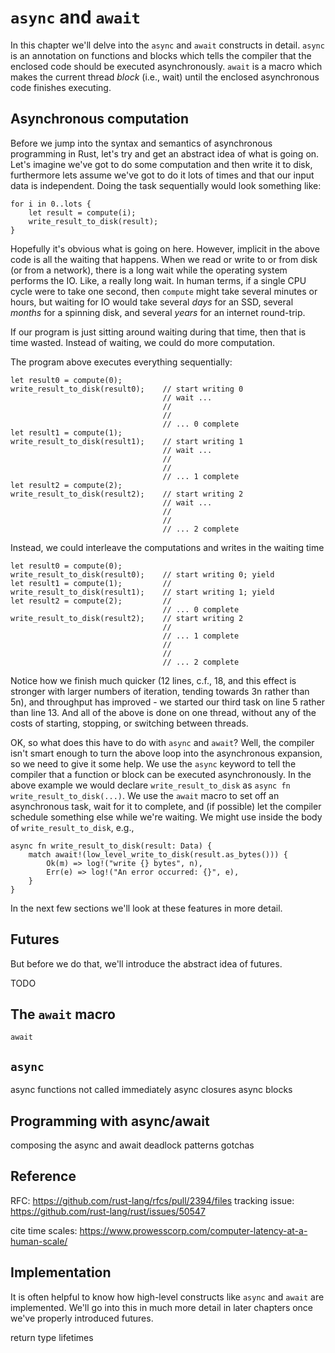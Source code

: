 # `async` and `await`

In this chapter we'll delve into the `async` and `await` constructs in detail.
`async` is an annotation on functions and blocks which tells the compiler that
the enclosed code should be executed asynchronously. `await` is a macro which
makes the current thread *block* (i.e., wait) until the enclosed asynchronous
code finishes executing.


## Asynchronous computation

Before we jump into the syntax and semantics of asynchronous programming in
Rust, let's try and get an abstract idea of what is going on. Let's imagine
we've got to do some computation and then write it to disk, furthermore lets
assume we've got to do it lots of times and that our input data is independent.
Doing the task sequentially would look something like:

```
for i in 0..lots {
    let result = compute(i);
    write_result_to_disk(result);
}

```

Hopefully it's obvious what is going on here. However, implicit in the above
code is all the waiting that happens. When we read or write to or from disk (or
from a network), there is a long wait while the operating system performs the
IO. Like, a really long wait. In human terms, if a single CPU cycle were to take
one second, then `compute` might take several minutes or hours, but waiting for
IO would take several *days* for an SSD, several *months* for a spinning disk,
and several *years* for an internet round-trip.

If our program is just sitting around waiting during that time, then that is
time wasted. Instead of waiting, we could do more computation.

The program above executes everything sequentially:

```
let result0 = compute(0);
write_result_to_disk(result0);    // start writing 0
                                  // wait ...
                                  //
                                  //
                                  // ... 0 complete
let result1 = compute(1);
write_result_to_disk(result1);    // start writing 1
                                  // wait ...
                                  //
                                  //
                                  // ... 1 complete
let result2 = compute(2);
write_result_to_disk(result2);    // start writing 2
                                  // wait ...
                                  //
                                  //
                                  // ... 2 complete
```

Instead, we could interleave the computations and writes in the waiting time

```
let result0 = compute(0);
write_result_to_disk(result0);    // start writing 0; yield
let result1 = compute(1);         //
write_result_to_disk(result1);    // start writing 1; yield
let result2 = compute(2);         //
                                  // ... 0 complete
write_result_to_disk(result2);    // start writing 2
                                  //
                                  // ... 1 complete
                                  //
                                  //
                                  // ... 2 complete
```

Notice how we finish much quicker (12 lines, c.f., 18, and this effect is
stronger with larger numbers of iteration, tending towards 3n rather than 5n),
and throughput has improved - we started our third task on line 5 rather than
line 13. And all of the above is done on one thread, without any of the costs of
starting, stopping, or switching between threads.

OK, so what does this have to do with `async` and `await`? Well, the compiler
isn't smart enough to turn the above loop into the asynchronous expansion, so we
need to give it some help. We use the `async` keyword to tell the compiler that
a function or block can be executed asynchronously. In the above example we
would declare `write_result_to_disk` as `async fn write_result_to_disk(...)`. We
use the `await` macro to set off an asynchronous task, wait for it to complete,
and (if possible) let the compiler schedule something else while we're waiting.
We might use inside the body of `write_result_to_disk`, e.g.,

```
async fn write_result_to_disk(result: Data) {
    match await!(low_level_write_to_disk(result.as_bytes())) {
        Ok(m) => log!("write {} bytes", n),
        Err(e) => log!("An error occurred: {}", e),
    }
}
```

In the next few sections we'll look at these features in more detail.

## Futures

But before we do that, we'll introduce the abstract idea of futures.

TODO

## The `await` macro

`await` 

## `async`

async functions
    not called immediately
async closures
async blocks


## Programming with async/await

composing the async and await
deadlock
patterns
gotchas

## Reference

RFC: https://github.com/rust-lang/rfcs/pull/2394/files
tracking issue: https://github.com/rust-lang/rust/issues/50547

cite time scales: https://www.prowesscorp.com/computer-latency-at-a-human-scale/


## Implementation

It is often helpful to know how high-level constructs like `async` and `await`
are implemented. We'll go into this in much more detail in later chapters once
we've properly introduced futures.


return type
lifetimes
